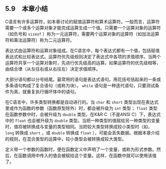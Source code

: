 ## 5.9　本章小结

C语言有许多运算符，如本章讨论的赋值运算符和算术运算符。一般而言，运算符需要一个或多个运算对象才能完成运算生成一个值。只需要一个运算对象的运算符（如负号和 `sizeof` ）称为一元运算符，需要两个运算对象的运算符（如加法运算符和乘法运算符）称为二元运算符。

表达式由运算符和运算对象组成。在C语言中，每个表达式都有一个值，包括赋值表达式和比较表达式。运算符优先级规则决定了表达式中各项的求值顺序。当两个运算符共享一个运算对象时，先进行优先级高的运算。如果运算符的优先级相等，由结合律（从左往右或从右往左）决定求值顺序。

大部分语句都以分号结尾。最常用的语句是表达式语句。用花括号括起来的一条或多条语句构成了复合语句（或称为块）。 `while` 语句是一种迭代语句，只要测试条件为真，就重复执行循环体中的语句。

在C语言中，许多类型转换都是自动进行的。当 `char` 和 `short` 类型出现在表达式里或作为函数的参数（函数原型除外）时，都会被升级为 `int` 类型； `float` 类型在函数参数中时，会被升级为 `double` 类型。在K&R C（不是ANSI C）下，表达式中的 `float` 也会被升级为 `double` 类型。当把一种类型的值赋给另一种类型的变量时，值将被转换成与变量的类型相同。当把较大类型转换成较小类型时（如， `long` 转换成 `short` ，或 `double` 转换成 `float` ），可能会丢失数据。根据本章介绍的规则，在混合类型的运算中，较小类型会被转换成较大类型。

定义带一个参数的函数时，便在函数定义中声明了一个变量，或称为形式参数。然后，在函数调用中传入的值会被赋给这个变量。这样，在函数中就可以使用该值了。

